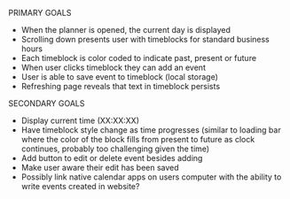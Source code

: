 PRIMARY GOALS

- When the planner is opened, the current day is displayed
- Scrolling down presents user with timeblocks for standard business hours
- Each timeblock is color coded to indicate past, present or future
- When user clicks timeblock they can add an event
- User is able to save event to timeblock (local storage)
- Refreshing page reveals that text in timeblock persists

SECONDARY GOALS

- Display current time (XX:XX:XX)
- Have timeblock style change as time progresses (similar to loading bar where the color of the block fills from present to future as clock continues, probably too challenging given the time)
- Add button to edit or delete event besides adding
- Make user aware their edit has been saved
- Possibly link native calendar apps on users computer with the ability to write events created in website?
